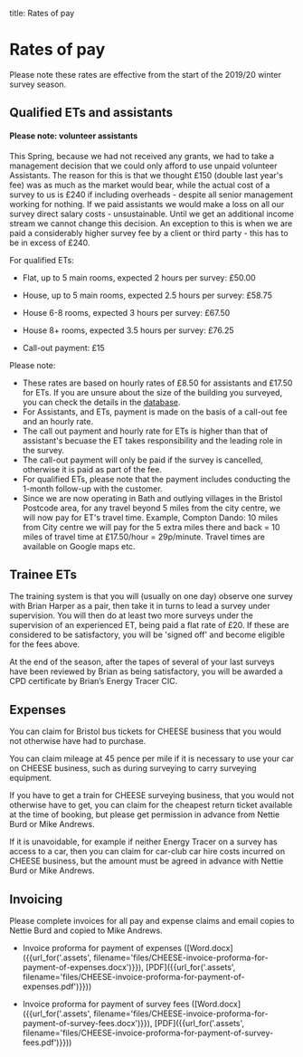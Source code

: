 title: Rates of pay

# Rates of pay

Please note these rates are effective from the start of the 2019/20 winter
survey season.

## Qualified ETs and assistants

<div class="alert alert-info">

<h4 class="alert-heading">Please note: volunteer assistants</h4>

<p>This Spring, because we had not received any grants, we had to take a
management decision that we could only afford to use unpaid volunteer
Assistants. The reason for this is that we thought £150 (double last year's
fee) was as much as the market would bear, while the actual cost of a survey to
us is £240 if including overheads - despite all senior management working for
nothing. If we paid assistants we would make a loss on all our survey direct
salary costs - unsustainable. Until we get an additional income stream we
cannot change this decision. An exception to this is when we are paid a
considerably higher survey fee by a client or third party - this has to be in
excess of £240.</p>

</div>

For qualified ETs:

- Flat, up to 5 main rooms, expected 2 hours per survey: £50.00

- House, up to 5 main rooms, expected 2.5 hours per survey: £58.75

- House 6-8 rooms, expected 3 hours per survey: £67.50

- House 8+ rooms, expected 3.5 hours per survey: £76.25

- Call-out payment: £15

Please note:

 - These rates are based on hourly rates of £8.50 for assistants and £17.50 for
   ETs. If you are unsure about the size of the building you surveyed, you can
   check the details in the [database](/admin).
 - For Assistants, and ETs, payment is made on the basis of a call-out fee and
   an hourly rate.
 - The call out payment and hourly rate for ETs is higher than that of
   assistant's becuase the ET takes responsibility and the leading role in the
   survey.
 - The call-out payment will only be paid if the survey is cancelled, otherwise
   it is paid as part of the fee.
 - For qualified ETs, please note that the payment includes conducting the
   1-month follow-up with the customer.
 - Since we are now operating in Bath and outlying villages in the Bristol
   Postcode area, for any travel beyond 5 miles from the city centre, we will
   now pay for ET's travel time. Example, Compton Dando: 10 miles from City centre
   we will pay for the 5 extra miles there and back = 10 miles of travel time at
   £17.50/hour = 29p/minute. Travel times are available on Google maps etc.

## Trainee ETs

The training system is that you will (usually on one day) observe one survey
with Brian Harper as a pair, then take it in turns to lead a survey under supervision.
You will then do at least two more surveys under the supervision of an
experienced ET, being paid a flat rate of £20. 
If these are considered to be satisfactory, you will be 'signed
off' and become eligible for the fees above.

At the end of the season, after the tapes of several of your last surveys have
been reviewed by Brian as being satisfactory, you will be awarded a CPD
certificate by Brian’s Energy Tracer CIC.

## Expenses

You can claim for Bristol bus tickets for CHEESE business that you would not
otherwise have had to purchase.

You can claim mileage at 45 pence per mile if it is necessary to use your car
on CHEESE business, such as during surveying to carry surveying equipment.

If you have to get a train for CHEESE surveying business, that you would not
otherwise have to get, you can claim for the cheapest return ticket available
at the time of booking, but please get permission in advance from Nettie Burd
or Mike Andrews.

If it is unavoidable, for example if neither Energy Tracer on a survey has
access to a car, then you can claim for car-club car hire costs incurred on
CHEESE business, but the amount must be agreed in advance with Nettie Burd
or Mike Andrews.

## Invoicing

Please complete invoices for all pay and expense claims and email copies to
Nettie Burd and copied to Mike Andrews.

- Invoice proforma for payment of expenses
  ([Word.docx]({{url_for('.assets', filename='files/CHEESE-invoice-proforma-for-payment-of-expenses.docx')}}),
   [PDF]({{url_for('.assets', filename='files/CHEESE-invoice-proforma-for-payment-of-expenses.pdf')}}))

- Invoice proforma for payment of survey fees
  ([Word.docx]({{url_for('.assets', filename='files/CHEESE-invoice-proforma-for-payment-of-survey-fees.docx')}}),
   [PDF]({{url_for('.assets', filename='files/CHEESE-invoice-proforma-for-payment-of-survey-fees.pdf')}}))
